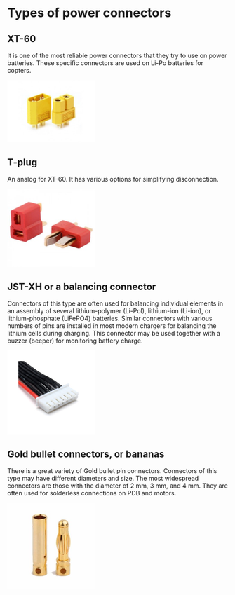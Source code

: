 # Types of power connectors

## XT-60

It is one of the most reliable power connectors that they try to use on power batteries. These specific connectors are used on Li-Po batteries for copters.

<img src="../assets/xt60.jpg" alt="XT-60" width=200>

## T-plug

An analog for XT-60. It has various options for simplifying disconnection.

<img src="../assets/t-plug.jpg" alt="T-plug" width=200>

## JST-XH or a balancing connector

Connectors of this type are often used for balancing individual elements in an assembly of several lithium-polymer (Li-Pol), lithium-ion (Li-ion), or lithium-phosphate (LiFePO4) batteries.
Similar connectors with various numbers of pins are installed in most modern chargers for balancing the lithium cells during charging.
This connector may be used together with a buzzer (beeper) for monitoring battery charge.

<img src="../assets/balance.jpg" alt="JST-XH" width=200>

## Gold bullet connectors, or bananas

There is a great variety of Gold bullet pin connectors. Connectors of this type may have different diameters and size. The most widespread connectors are those with the diameter of 2 mm, 3 mm, and 4 mm.
They are often used for solderless connections on PDB and motors.

<img src="../assets/banana.jpg" alt="Banana" width=200>

